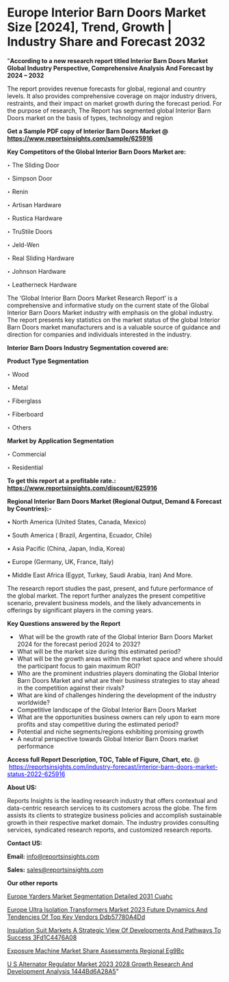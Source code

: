 # Europe Interior Barn Doors Market Size [2024], Trend, Growth | Industry Share and Forecast 2032

"<strong>According to a new research report titled Interior Barn Doors Market Global Industry Perspective, Comprehensive Analysis And Forecast by 2024 – 2032</strong>

The report provides revenue forecasts for global, regional and country levels. It also provides comprehensive coverage on major industry drivers, restraints, and their impact on market growth during the forecast period. For the purpose of research, The Report has segmented global Interior Barn Doors market on the basis of types, technology and region

<strong>Get a Sample PDF copy of Interior Barn Doors Market </strong><strong>@<a href=https://www.reportsinsights.com/sample/625916 style=color:#0000ff;> https://www.reportsinsights.com/sample/625916</a></strong></font>

<strong>Key Competitors of the Global Interior Barn Doors Market are:</strong>

‣ The Sliding Door

‣ Simpson Door

‣ Renin

‣ Artisan Hardware

‣ Rustica Hardware

‣ TruStile Doors

‣ Jeld-Wen

‣ Real Sliding Hardware

‣ Johnson Hardware

‣ Leatherneck Hardware

The ‘Global Interior Barn Doors Market Research Report’ is a comprehensive and informative study on the current state of the Global Interior Barn Doors Market industry with emphasis on the global industry. The report presents key statistics on the market status of the global Interior Barn Doors market manufacturers and is a valuable source of guidance and direction for companies and individuals interested in the industry.

<strong>Interior Barn Doors Industry Segmentation covered are:</strong>

<strong>Product Type Segmentation</strong>

‣    Wood

‣ Metal

‣ Fiberglass

‣ Fiberboard

‣ Others

<strong>Market by Application Segmentation</strong>

‣   Commercial

‣ Residential

<strong>To get this report at a profitable rate.: <a href=https://www.reportsinsights.com/discount/625916 style=color:#0000ff;>https://www.reportsinsights.com/discount/625916</a></strong></font>

<strong>Regional Interior Barn Doors Market (Regional Output, Demand &amp; Forecast by Countries):-</strong>

• North America (United States, Canada, Mexico)

• South America ( Brazil, Argentina, Ecuador, Chile)

• Asia Pacific (China, Japan, India, Korea)

• Europe (Germany, UK, France, Italy)

• Middle East Africa (Egypt, Turkey, Saudi Arabia, Iran) And More.

The research report studies the past, present, and future performance of the global market. The report further analyzes the present competitive scenario, prevalent business models, and the likely advancements in offerings by significant players in the coming years.

<strong>Key Questions answered by the Report</strong>
<ul>
  <li> What will be the growth rate of the Global Interior Barn Doors Market 2024 for the forecast period 2024 to 2032?</li>
  <li>What will be the market size during this estimated period?</li>
  <li>What will be the growth areas within the market space and where should the participant focus to gain maximum ROI?</li>
  <li>Who are the prominent industries players dominating the Global Interior Barn Doors Market and what are their business strategies to stay ahead in the competition against their rivals?</li>
  <li>What are kind of challenges hindering the development of the industry worldwide?</li>
  <li>Competitive landscape of the Global Interior Barn Doors Market</li>
  <li>What are the opportunities business owners can rely upon to earn more profits and stay competitive during the estimated period?</li>
  <li>Potential and niche segments/regions exhibiting promising growth</li>
  <li>A neutral perspective towards Global Interior Barn Doors market performance</li>
</ul>
<strong>Access full Report Description, TOC, Table of Figure, Chart, etc. </strong>@  <a href=https://reportsinsights.com/industry-forecast/interior-barn-doors-market-status-2022-625916 style=color:#0000ff;>https://reportsinsights.com/industry-forecast/interior-barn-doors-market-status-2022-625916</a></font>

<strong><strong>About US</strong>:</strong>

Reports Insights is the leading research industry that offers contextual and data-centric research services to its customers across the globe. The firm assists its clients to strategize business policies and accomplish sustainable growth in their respective market domain. The industry provides consulting services, syndicated research reports, and customized research reports.

<strong>Contact US:</strong>

<p class=""""><b>Email:</b> <a href=mailto:info@reportsinsights.com>info@reportsinsights.com</a></p>
<p class=""""><b>Sales:</b> <a href=mailto:sales@reportsinsights.com>sales@reportsinsights.com</a></p>

<strong>Our other reports</strong>

<a href=https://www.linkedin.com/pulse/europe-yarders-market-segmentation-detailed-2031-cuahc/>Europe Yarders Market Segmentation Detailed 2031 Cuahc</a>

<a href=https://medium.com/@reportsinsights.aj/europe-ultra-isolation-transformers-market-2023-future-dynamics-and-tendencies-of-top-key-vendors-ddb57780a4dd>Europe Ultra Isolation Transformers Market 2023 Future Dynamics And Tendencies Of Top Key Vendors Ddb57780A4Dd</a>

<a href=https://medium.com/@swatiga40/insulation-suit-markets-a-strategic-view-of-developments-and-pathways-to-success-3fd1c4476a08>Insulation Suit Markets A Strategic View Of Developments And Pathways To Success 3Fd1C4476A08</a>

<a href=https://www.linkedin.com/pulse/exposure-machine-market-share-assessments-regional-eg9bc/>Exposure Machine Market Share Assessments Regional Eg9Bc</a>

<a href=https://medium.com/@gavdeakash979/u-s-alternator-regulator-market-2023-2028-growth-research-and-development-analysis-1444bd6a28a5>U S Alternator Regulator Market 2023 2028 Growth Research And Development Analysis 1444Bd6A28A5</a>"
